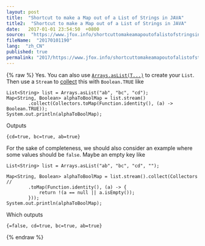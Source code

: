 ```yaml
---
layout: post
title:  "Shortcut to make a Map out of a List of Strings in JAVA"
title2:  "Shortcut to make a Map out of a List of Strings in JAVA"
date:   2017-01-01 23:54:50  +0800
source:  "https://www.jfox.info/shortcuttomakeamapoutofalistofstringsinjava.html"
fileName:  "20170101190"
lang:  "zh_CN"
published: true
permalink: "2017/https://www.jfox.info/shortcuttomakeamapoutofalistofstringsinjava.html"
---
```

{% raw %}
Yes. You can also use [`Arrays.asList(T...)`](https://www.jfox.info/go.php?url=https://docs.oracle.com/javase/8/docs/api/java/util/Arrays.html#asList-T...-) to create your `List`. Then use a `Stream` to [collect](https://www.jfox.info/go.php?url=https://docs.oracle.com/javase/8/docs/api/java/util/stream/Collectors.html) this with `Boolean.TRUE` like

    List<String> list = Arrays.asList("ab", "bc", "cd");
    Map<String, Boolean> alphaToBoolMap = list.stream()
            .collect(Collectors.toMap(Function.identity(), (a) -> Boolean.TRUE));
    System.out.println(alphaToBoolMap);
    

Outputs

    {cd=true, bc=true, ab=true}
    

For the sake of completeness, we should also consider an example where some values should be `false`. Maybe an empty key like

    List<String> list = Arrays.asList("ab", "bc", "cd", "");
    
    Map<String, Boolean> alphaToBoolMap = list.stream().collect(Collectors //
            .toMap(Function.identity(), (a) -> {
                return !(a == null || a.isEmpty());
            }));
    System.out.println(alphaToBoolMap);
    

Which outputs

    {=false, cd=true, bc=true, ab=true}
{% endraw %}
